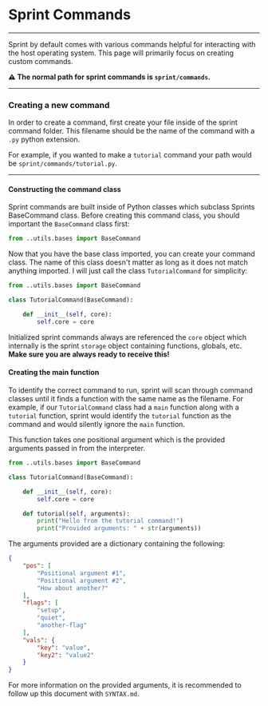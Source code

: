 # Sprint Commands
---

Sprint by default comes with various commands helpful for interacting with the host operating system. This page will primarily focus on creating custom commands.

**⚠️ The normal path for sprint commands is `sprint/commands`.**

---
### Creating a new command
In order to create a command, first create your file inside of the sprint command folder. This filename should be the name of the command with a `.py` python extension.

For example, if you wanted to make a `tutorial` command your path would be `sprint/commands/tutorial.py`.

---
#### Constructing the command class
Sprint commands are built inside of Python classes which subclass Sprints BaseCommand class. Before creating this command class, you should important the `BaseCommand` class first:
```python
from ..utils.bases import BaseCommand
```

Now that you have the base class imported, you can create your command class. The name of this class doesn't matter as long as it does not match anything imported. I will just call the class `TutorialCommand` for simplicity:
```python
from ..utils.bases import BaseCommand

class TutorialCommand(BaseCommand):

    def __init__(self, core):
        self.core = core
```

Initialized sprint commands always are referenced the `core` object which internally is the sprint `storage` object containing functions, globals, etc. **Make sure you are always ready to receive this!**

#### Creating the main function
To identify the correct command to run, sprint will scan through command classes until it finds a function with the same name as the filename. For example, if our `TutorialCommand` class had a `main` function along with a `tutorial` function, sprint would identify the `tutorial` function as the command and would silently ignore the `main` function.

This function takes one positional argument which is the provided arguments passed in from the interpreter.
```python
from ..utils.bases import BaseCommand

class TutorialCommand(BaseCommand):

    def __init__(self, core):
        self.core = core

    def tutorial(self, arguments):
        print("Hello from the tutorial command!")
        print("Provided arguments: " + str(arguments))
```

The arguments provided are a dictionary containing the following:
```json
{
    "pos": [
        "Positional argument #1",
        "Positional argument #2",
        "How about another?"
    ],
    "flags": [
        "setup",
        "quiet",
        "another-flag"
    ],
    "vals": {
        "key": "value",
        "key2": "value2"
    }
}
```

For more information on the provided arguments, it is recommended to follow up this document with `SYNTAX.md`.
